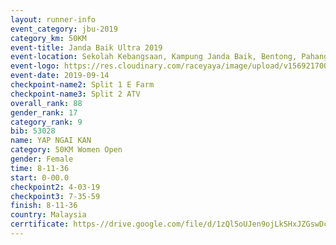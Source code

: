 ```yaml
---
layout: runner-info 
event_category: jbu-2019 
category_km: 50KM 
event-title: Janda Baik Ultra 2019  
event-location: Sekolah Kebangsaan, Kampung Janda Baik, Bentong, Pahang, Malaysia 
event-logo: https://res.cloudinary.com/raceyaya/image/upload/v1569217009/logo/janda-baik_vch1pc.jpg 
event-date: 2019-09-14 
checkpoint-name2: Split 1 E Farm 
checkpoint-name3: Split 2 ATV 
overall_rank: 88
gender_rank: 17
category_rank: 9
bib: 53028
name: YAP NGAI KAN
category: 50KM Women Open
gender: Female
time: 8-11-36
start: 0-00.0
checkpoint2: 4-03-19
checkpoint3: 7-35-59
finish: 8-11-36
country: Malaysia
cerrtificate: https-//drive.google.com/file/d/1zQl5oUJen9ojLkSHxJZGswDcHof-Hgki/view?usp=sharing
---
```

